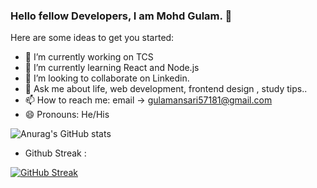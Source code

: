 ### Hello fellow Developers, I am Mohd Gulam. 👋



Here are some ideas to get you started:

- 🔭 I’m currently working on TCS
- 🌱 I’m currently learning React and Node.js
- 👯 I’m looking to collaborate on Linkedin.
- 💬 Ask me about life, web development, frontend design , study tips..
- 📫 How to reach me: email -> gulamansari57181@gmail.com
- 😄 Pronouns: He/His

![Anurag's GitHub stats](https://github-readme-stats.vercel.app/api?username=gulamansari57181&show_icons=true&theme=merko)

- Github Streak :

[![GitHub Streak](https://github-readme-streak-stats.herokuapp.com/?user=gulamansari57181&theme=dark)](https://git.io/streak-stats)






